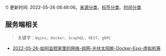:alarm_clock: 更新时间: 2022-05-26 08:48:06。[来源分类](../README.md)、[标签分类](../TAGS.md)、[时间分类](../TIMELINE.md)

## 服务端相关


> 关键字：`Nginx`、`Docker`、`GraphQL`、`REST`、`gRPC`



- [2022-05-26-如何监控家里的网络-组网-光伏太阳能-Docker-Esxi-虚拟机等](https://www.v2ex.com/t/855464) 